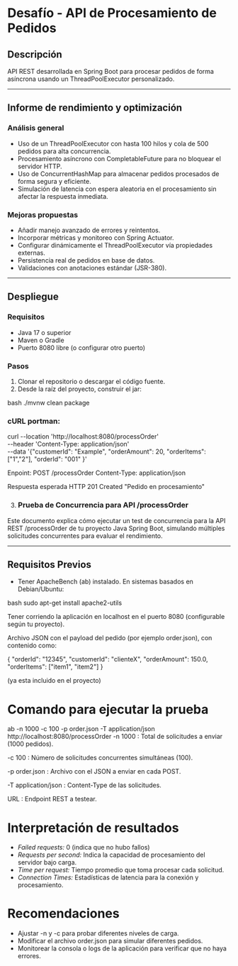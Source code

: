 # Desafío - API de Procesamiento de Pedidos

## Descripción

API REST desarrollada en Spring Boot para procesar pedidos de forma asíncrona usando un ThreadPoolExecutor personalizado.

---

## Informe de rendimiento y optimización

### Análisis general

- Uso de un ThreadPoolExecutor con hasta 100 hilos y cola de 500 pedidos para alta concurrencia.
- Procesamiento asíncrono con CompletableFuture para no bloquear el servidor HTTP.
- Uso de ConcurrentHashMap para almacenar pedidos procesados de forma segura y eficiente.
- Simulación de latencia con espera aleatoria en el procesamiento sin afectar la respuesta inmediata.

### Mejoras propuestas

- Añadir manejo avanzado de errores y reintentos.
- Incorporar métricas y monitoreo con Spring Actuator.
- Configurar dinámicamente el ThreadPoolExecutor vía propiedades externas.
- Persistencia real de pedidos en base de datos.
- Validaciones con anotaciones estándar (JSR-380).

---

## Despliegue

### Requisitos

- Java 17 o superior
- Maven o Gradle
- Puerto 8080 libre (o configurar otro puerto)

### Pasos

1. Clonar el repositorio o descargar el código fuente.
2. Desde la raíz del proyecto, construir el jar:

bash
./mvnw clean package


### cURL portman:

curl --location 'http://localhost:8080/processOrder' \
--header 'Content-Type: application/json' \
--data '{"customerId": "Example",
"orderAmount": 20,
"orderItems": ["1","2"],
"orderId": "001"
}'

Enpoint:
POST /processOrder
Content-Type: application/json

Respuesta esperada
HTTP 201 Created "Pedido en procesamiento"



3. ### Prueba de Concurrencia para API /processOrder

Este documento explica cómo ejecutar un test de concurrencia para la API REST /processOrder de tu proyecto Java Spring Boot, simulando múltiples solicitudes concurrentes para evaluar el rendimiento.

---

## Requisitos Previos

- Tener ApacheBench (ab) instalado. En sistemas basados en Debian/Ubuntu:

bash
sudo apt-get install apache2-utils


Tener corriendo la aplicación en localhost en el puerto 8080 (configurable según tu proyecto).

Archivo JSON con el payload del pedido (por ejemplo order.json), con contenido como:

{
  "orderId": "12345",
  "customerId": "clienteX",
  "orderAmount": 150.0,
  "orderItems": ["item1", "item2"]
}

(ya esta incluido en el proyecto)


# Comando para ejecutar la prueba

ab -n 1000 -c 100 -p order.json -T application/json http://localhost:8080/processOrder
-n 1000 : Total de solicitudes a enviar (1000 pedidos).

-c 100 : Número de solicitudes concurrentes simultáneas (100).

-p order.json : Archivo con el JSON a enviar en cada POST.

-T application/json : Content-Type de las solicitudes.

URL : Endpoint REST a testear.



# Interpretación de resultados

- *Failed requests:* 0 (indica que no hubo fallos)
- *Requests per second:* Indica la capacidad de procesamiento del servidor bajo carga.
- *Time per request:* Tiempo promedio que toma procesar cada solicitud.
- *Connection Times:* Estadísticas de latencia para la conexión y procesamiento.

# Recomendaciones

- Ajustar -n y -c para probar diferentes niveles de carga.
- Modificar el archivo order.json para simular diferentes pedidos.
- Monitorear la consola o logs de la aplicación para verificar que no haya errores.
